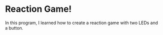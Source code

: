 # Reaction Game!
In this program, I learned how to create a reaction game with two LEDs and a button.
